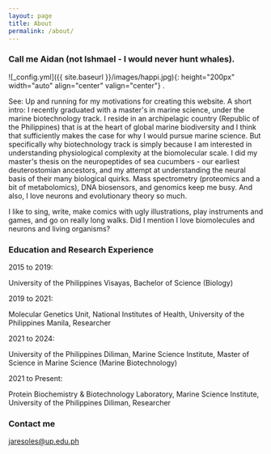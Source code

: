 ```yaml
---
layout: page
title: About
permalink: /about/
---
```

### Call me Aidan (not Ishmael - I would never hunt whales).

  ![_config.yml]({{ site.baseurl }}/images/happi.jpg){: height="200px" width="auto" align="center" valign="center"} .

<p align="justify">
 
See: Up and running for my motivations for creating this website. A short intro: I recently graduated with a master's in marine science, under the marine biotechnology track. I reside in an archipelagic country (Republic of the Philippines) that is at the heart of global marine biodiversity and I think that sufficiently makes the case for why I would pursue marine science. But specifically why biotechnology track is simply because I am interested in understanding physiological complexity at the biomolecular scale. I did my master's thesis on the neuropeptides of sea cucumbers - our earliest deuterostomian ancestors, and my attempt at understanding the neural basis of their many biological quirks. Mass spectrometry (proteomics and a bit of metabolomics), DNA biosensors, and genomics keep me busy. And also, I love neurons and evolutionary theory so much.

</p>

<p align="justify">
 
I like to sing, write, make comics with ugly illustrations, play instruments and games, and go on really long walks. Did I mention I love biomolecules and neurons and living organisms? 
 
</p>

### Education and Research Experience

<p align="justify">
  
<span class="bolded">2015 to 2019:</span>

University of the Philippines Visayas, Bachelor of Science (Biology)

<p align="justify">
  
<span class="bolded">2019 to 2021:</span>

Molecular Genetics Unit, National Institutes of Health, University of the Philippines Manila, Researcher

 <p align="justify">

 <span class="bolded">2021 to 2024:</span> 

<p align="justify">

</span> University of the Philippines Diliman, Marine Science Institute, Master of Science in Marine Science (Marine Biotechnology)
   
<span class="bolded">2021 to Present:</span> 

Protein Biochemistry & Biotechnology Laboratory, Marine Science Institute, University of the Philippines Diliman, Researcher
 
### Contact me

[jaresoles@up.edu.ph](mailto:jaresoles@up.edu.ph)
